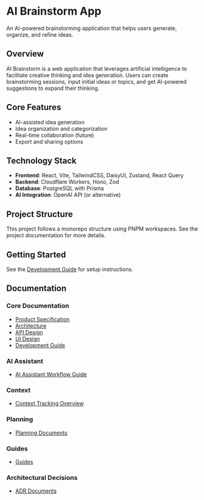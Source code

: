 # AI Brainstorm App

An AI-powered brainstorming application that helps users generate, organize, and refine ideas.

## Overview

AI Brainstorm is a web application that leverages artificial intelligence to facilitate creative thinking and idea generation. Users can create brainstorming sessions, input initial ideas or topics, and get AI-powered suggestions to expand their thinking.

## Core Features

- AI-assisted idea generation
- Idea organization and categorization
- Real-time collaboration (future)
- Export and sharing options

## Technology Stack

- **Frontend**: React, Vite, TailwindCSS, DaisyUI, Zustand, React Query
- **Backend**: Cloudflare Workers, Hono, Zod
- **Database**: PostgreSQL with Prisma
- **AI Integration**: OpenAI API (or alternative)

## Project Structure

This project follows a monorepo structure using PNPM workspaces. See the project documentation for more details.

## Getting Started

See the [Development Guide](./Development-Guide.md) for setup instructions.

## Documentation

### Core Documentation

- [Product Specification](./Product-Specification.md)
- [Architecture](./Architecture.md)
- [API Design](./API-Design.md)
- [UI Design](./UI-Design.md)
- [Development Guide](./Development-Guide.md)

### AI Assistant

- [AI Assistant Workflow Guide](./AI-Assistant-Workflow.md)

### Context

- [Context Tracking Overview](./context/README.md)

### Planning

- [Planning Documents](./planning/)

### Guides

- [Guides](./guides/)

### Architectural Decisions

- [ADR Documents](./ADR/)
